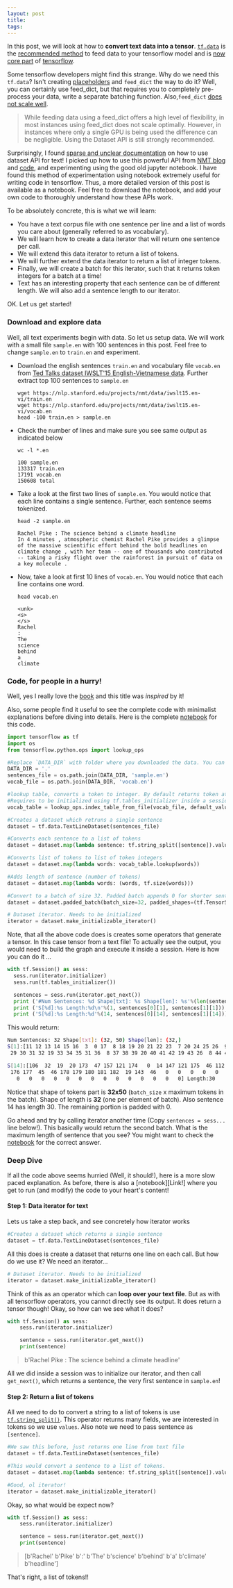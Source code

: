 ```yaml
---
layout: post
title:
tags:
---
```

In this post, we will look at how to **convert text data into a tensor**. [`tf.data`](https://www.tensorflow.org/programmers_guide/datasets) is the [recommended method](https://www.tensorflow.org/api_guides/python/threading_and_queues) to feed data to your tensorflow model and is [now core part](https://github.com/tensorflow/tensorflow/blob/master/RELEASE.md) of [tensorflow](https://www.tensorflow.org).

Some tensorflow developers might find this strange. Why do we need this `tf.data`? Isn't creating [placeholders](https://www.tensorflow.org/api_docs/python/tf/placeholder) and `feed_dict` the way to do it? Well, you can certainly use feed_dict, but that requires you to completely pre-process your data, write a separate batching function. Also,`feed_dict` [does not scale well](https://www.tensorflow.org/performance/performance_guide).
>While feeding data using a feed_dict offers a high level of flexibility, in most instances using feed_dict does not scale optimally. However, in instances where only a single GPU is being used the difference can be negligible. Using the Dataset API is still strongly recommended.

Surprisingly, I found [sparse and unclear documentation](https://www.tensorflow.org/versions/master/api_docs/python/tf/data/TextLineDataset) on how to use dataset API for text! I picked up how to use this powerful API from
[NMT blog](https://github.com/tensorflow/nmt) and [code](https://github.com/tensorflow/nmt/blob/master/nmt/utils/iterator_utils.py), and experimenting using the good old jupyter notebook. I have found this method of experimentation using notebook extremely useful for writing code in tensorflow. Thus, a more detailed version of this post is available as a notebook. Feel free to download the notebook, and add your own code to thoroughly understand how these APIs work.

To be absolutely concrete, this is what we will learn:
* You have a text corpus file with one sentence per line and a list of words you care about (generally referred to as vocabulary).
* We will learn how to create a data iterator that will return one sentence per call.
* We will extend this data iterator to return a list of tokens.
* We will further extend the data iterator to return a list of integer tokens.
* Finally, we will create a batch for this iterator, such that it returns token integers for a batch at a time!
* Text has an interesting property that each sentence can be of different length. We will also add a sentence length to our iterator.

OK. Let us get started!

### Download and explore data
Well, all text experiments begin with data. So let us setup data. We will work with a small file `sample.en` with 100 sentences in this post. Feel free to change `sample.en` to `train.en` and experiment.

* Download the english sentences `train.en` and vocabulary file `vocab.en` from [Ted Talks dataset IWSLT'15 English-Vietnamese data](https://nlp.stanford.edu/projects/nmt/). Further extract top 100 sentences to `sample.en`
  ```
  wget https://nlp.stanford.edu/projects/nmt/data/iwslt15.en-vi/train.en
  wget https://nlp.stanford.edu/projects/nmt/data/iwslt15.en-vi/vocab.en
  head -100 train.en > sample.en
  ```

* Check the number of lines and make sure you see same output as indicated below
  ```
  wc -l *.en

  100 sample.en
  133317 train.en
  17191 vocab.en
  150608 total
  ```
* Take a look at the first two lines of `sample.en`. You would notice that each line contains a single sentence. Further, each sentence seems tokenized.

  ```
  head -2 sample.en

  Rachel Pike : The science behind a climate headline
  In 4 minutes , atmospheric chemist Rachel Pike provides a glimpse of the massive scientific effort behind the bold headlines on climate change , with her team -- one of thousands who contributed -- taking a risky flight over the rainforest in pursuit of data on a key molecule .
  ```

* Now, take a look at first 10 lines of `vocab.en`. You would notice that each line contains one word.
  ```
  head vocab.en

  <unk>
  <s>
  </s>
  Rachel
  :
  The
  science
  behind
  a
  climate
  ```

### Code, for people in a hurry!
Well, yes I really love the [book](https://www.amazon.com/Astrophysics-People-Hurry-deGrasse-Tyson/dp/0393609391/ref=pd_cp_14_1?_encoding=UTF8&psc=1&refRID=HKQZWNV4ZBDWTKCCDPDR) and this title was *inspired* by it!

Also, some people find it useful to see the complete code with minimalist explanations before diving into details.
Here is the complete [notebook](https://github.com/vineetm/tensorflow-notes/blob/master/dataset/notebooks/tf-text-data-allcode.ipynb) for this code.
  ```python
  import tensorflow as tf
  import os
  from tensorflow.python.ops import lookup_ops

  #Replace `DATA_DIR` with folder where you downloaded the data. You can replace `sample.en` with `train.en`
  DATA_DIR = '.'
  sentences_file = os.path.join(DATA_DIR, 'sample.en')
  vocab_file = os.path.join(DATA_DIR, 'vocab.en')

  #lookup table, converts a token to integer. By default returns token at first line of `vocab.en`
  #Requires to be initialized using tf.tables_initializer inside a session.
  vocab_table = lookup_ops.index_table_from_file(vocab_file, default_value=0)

  #Creates a dataset which retruns a single sentence
  dataset = tf.data.TextLineDataset(sentences_file)

  #Converts each sentence to a list of tokens
  dataset = dataset.map(lambda sentence: tf.string_split([sentence]).values)

  #Converts list of tokens to list of token integers
  dataset = dataset.map(lambda words: vocab_table.lookup(words))

  #Adds length of sentence (number of tokens)
  dataset = dataset.map(lambda words: (words, tf.size(words)))

  #Convert to a batch of size 32. Padded batch appends 0 for shorter sentences.
  dataset = dataset.padded_batch(batch_size=32, padded_shapes=(tf.TensorShape([None]), tf.TensorShape([])))

  # Dataset iterator. Needs to be initialized
  iterator = dataset.make_initializable_iterator()
  ```

  Note, that all the above code does is creates some operators that generate a tensor. In this case tensor from a text file! To actually see the output, you would need to build the graph and execute it inside a session. Here is how you can do it ...
  ```python
  with tf.Session() as sess:
    sess.run(iterator.initializer)
    sess.run(tf.tables_initializer())

    sentences = sess.run(iterator.get_next())
    print ('#Num Sentences: %d Shape[txt]: %s Shape[len]: %s'%(len(sentences[0]), sentences[0].shape, sentence[1].shape))
    print ('S[%d]:%s Length:%d\n'%(1, sentences[0][1], sentences[1][1]))
    print ('S[%d]:%s Length:%d'%(14, sentences[0][14], sentences[1][14]))
  ```

  This would return:
  ```bash
  Num Sentences: 32 Shape[txt]: (32, 50) Shape[len]: (32,)
  S[1]:[11 12 13 14 15 16  3  0 17  8 18 19 20 21 22 23  7 20 24 25 26  9 27 14 28
   29 30 31 32 19 33 34 35 31 36  8 37 38 39 20 40 41 42 19 43 26  8 44 45 46] Length:50

  S[14]:[106  32  19  20 173  47 157 121 174   0  14 147 121 175  46 112 113   8
   176 177  45  46 178 179 180 181 182  19 143  46   0   0   0   0   0   0
     0   0   0   0   0   0   0   0   0   0   0   0   0   0] Length:30
  ```

Notice that shape of tokens part is **32x50** (`batch_size` x maximum tokens in the batch). Shape of length is **32** (one per element of batch). Also sentence 14 has length 30. The remaining portion is padded with 0.

Go ahead and try by calling iterator another time (Copy `sentences = sess...` line below!). This basically would return the second batch. What is the maximum length of sentence that you see? You might want to check the [notebook](https://github.com/vineetm/tensorflow-notes/blob/master/dataset/notebooks/tf-text-data-allcode.ipynb) for the correct answer.

### Deep Dive
If all the code above seems hurried (Well, it should!), here is a more slow paced explanation. As before, there is also a [notebook][Link!] where you get to run (and modify) the code to your heart's content!

#### Step 1: Data iterator for text
Lets us take a step back, and see concretely how iterator works

```python
#Creates a dataset which returns a single sentence
dataset = tf.data.TextLineDataset(sentences_file)
```
All this does is create a dataset that returns one line on each call. But how do we use it? We need an iterator...

```python
# Dataset iterator. Needs to be initialized
iterator = dataset.make_initializable_iterator()
```
Think of this as an operator which can **loop over your text file**. But as with all tensorflow operators, you cannot directly see its output. It does return a tensor though! Okay, so how can we see what it does?
```python
with tf.Session() as sess:
    sess.run(iterator.initializer)

    sentence = sess.run(iterator.get_next())
    print(sentence)
```

> b'Rachel Pike : The science behind a climate headline'

All we did inside a session was to initialize our iterator, and then call `get_next()`, which returns a sentence, the very first sentence in `sample.en`!


#### Step 2: Return a list of tokens

All we need to do to convert a string to a list of tokens is use [`tf.string_split()`](https://www.tensorflow.org/api_docs/python/tf/string_split). This operator returns many fields, we are interested in tokens so we use `values`. Also note we need to pass sentence as `[sentence]`.

```python
#We saw this before, just returns one line from text file
dataset = tf.data.TextLineDataset(sentences_file)

#This would convert a sentence to a list of tokens.
dataset = dataset.map(lambda sentence: tf.string_split([sentence]).values)

#Good, ol iterator!
iterator = dataset.make_initializable_iterator()
```

Okay, so what would be expect now?
```python
with tf.Session() as sess:
    sess.run(iterator.initializer)

    sentence = sess.run(iterator.get_next())
    print(sentence)
```
> [b'Rachel' b'Pike' b':' b'The' b'science' b'behind' b'a' b'climate'
 b'headline']

 That's right, a list of tokens!!  
